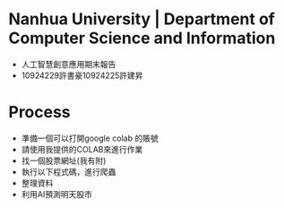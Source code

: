 # Nanhua University | Department of Computer Science and Information
* 人工智慧創意應用期末報告
* 10924229許書豪10924225許建昇

# Process
* 準備一個可以打開google colab 的賬號
* 請使用我提供的COLAB來進行作業
* 找一個股票網址(我有附)
* 執行以下程式碼，進行爬蟲
* 整理資料
* 利用AI預測明天股市
